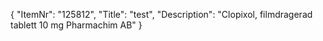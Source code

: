 {
  "ItemNr": "125812",
  "Title": "test",
  "Description": "Clopixol, filmdragerad tablett 10 mg Pharmachim AB"
}